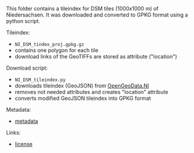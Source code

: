 This folder contains a tileindex for DSM tiles (1000x1000 m) of Niedersachsen. It was downloaded and converted to GPKG format using a python script.

Tileindex:
- `NI_DSM_tindex_proj.gpkg.gz`
- contains one polygon for each tile
- download links of the GeoTIFFs are stored as attribute ("location")

Download script:
- `NI_DSM_tileindex.py`
- downloads tileindex (GeoJSON) from [OpenGeoData.NI](https://ni-lgln-opengeodata.hub.arcgis.com/apps/lgln-opengeodata::digitales-oberfl%C3%A4chenmodell-dom1/about)
- removes not needed attributes and creates "location" attribute
- converts modified GeoJSON tileindex into GPKG format

Metadata:
- [metadata](https://ni-harvest-prod.geocat.live/catalogue/srv/ger/catalog.search#/metadata/a2226adb-bfa3-4309-a3e4-b17fcac064e0)

Links:
- [license](https://www.lgln.niedersachsen.de/startseite/wir_uber_uns_amp_organisation/allgemeine_geschafts_und_nutzungsbedingungen_agnb/allgemeine-geschafts-und-nutzungsbedingungen-agnb-97401.html)
